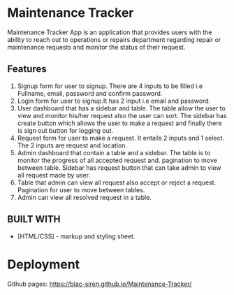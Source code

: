 # Maintenance Tracker

Maintenance Tracker App is an application that provides users with the ability to reach out to operations or repairs department regarding repair or maintenance requests and monitor the status of their request.

## Features
1. Signup form for user to signup. There are 4 inputs to be filled i.e Fullname, email, password and confirm password.
2. Login form for user to signup.It has 2 input i.e email and password.
3. User dashboard that has a sidebar and table. The table allow the user to view and monitor his/her request also the user can    sort. The sidebar has create button which allows the user to make a request and finally there is sign out button for logging    out.
4. Request form for user to make a request. It entails 2 inputs and 1 select. The 2 inputs are request and location.
4. Admin dashboard that contain a table and a sidebar. The table is to monitor the progress of all accepted request and.          pagination to move between table. Sidebar has request button that can take admin to view all request made by user.
5. Table that admin can view all request also accept or reject a request. Pagination for user to move between tables.
6. Admin can view all resolved request in a table.

## BUILT WITH
* [HTML/CSS] - markup and styling sheet.

# Deployment
Github pages: https://blac-siren.github.io/Maintenance-Tracker/
 
